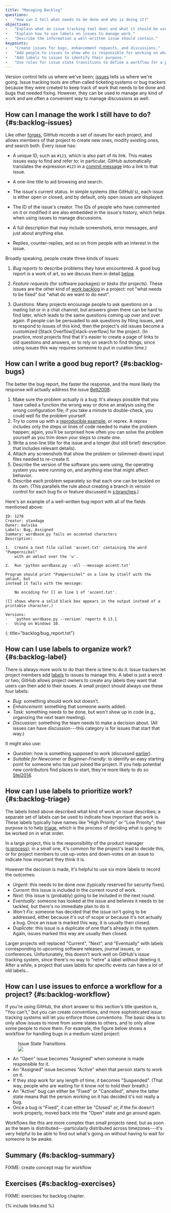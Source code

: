 ```yaml
---
title: "Managing Backlog"
questions:
-   "How can I tell what needs to be done and who is doing it?"
objectives:
-   "Explain what an issue tracking tool does and what it should be used for."
-   "Explain how to use labels on issues to manage work."
-   "Describe the information a well-written issue should contain."
keypoints:
-   "Create issues for bugs, enhancement requests, and discussions."
-   "Add people to issues to show who is responsible for working on what."
-   "Add labels to issues to identify their purpose."
-   "Use rules for issue state transitions to define a workflow for a project."
---
```


Version control tells us where we've been;
[issues](#g:issue) tells us where we're going.
Issue tracking tools are often called ticketing systems or bug trackers
because they were created to keep track of work that needs to be done and bugs that needed fixing.
However,
they can be used to manage any kind of work
and are often a convenient way to manage discussions as well.

## How can I manage the work I still have to do? {#s:backlog-issues}

Like other [forges](#g:forge),
GitHub records a set of issues for each project,
and allows members of that project to create new ones,
modify existing ones,
and search both.
Every issue has:

-   A unique ID, such as `#123`, which is also part of its link.
    This makes issues easy to find and refer to:
    in particular, GitHub automatically translates the expression `#123` in a [commit message](#g:commit-message)
    into a link to that issue.

-   A one-line title to aid browsing and search.

-   The issue's current status.
    In simple systems (like GitHub's),
    each issue is either open or closed,
    and by default,
    only open issues are displayed.

-   The ID of the issue's creator.
    The IDs of people who have commented on it or modified it are also embedded in the issue's history,
    which helps when using issues to manage discussions.

-   A full description that may include screenshots, error messages, and just about anything else.

-   Replies, counter-replies, and so on from people with an interest in the issue.

Broadly speaking,
people create three kinds of issues:

1.  *Bug reports* to describe problems they have encountered.
    A good bug report is a work of art,
    so we discuss them in detail [below](#s:backlog-bugs).

2.  *Feature requests* (for software packages)
    or *tasks* (for projects).
    These issues are the other kind of [work backlog](#g:backlog) in a project:
    not "what needs to be fixed" but "what do we want to do next".

3.  *Questions*.
    Many projects encourage people to ask questions on a mailing list or in a chat channel,
    but answers given there can be hard to find later,
    which leads to the same questions coming up over and over again.
    If people can be persuaded to ask questions by filing issues,
    and to respond to issues of this kind,
    then the project's old issues become a customized [Stack Overflow][stack-overflow] for the project.
    (In practice,
    most projects find that it's easier to create a page of links to old questions and answers,
    or to rely on search to find things,
    since using issues this way requires someone to put in curation time.)

## How can I write a good bug report? {#s:backlog-bugs}

The better the bug report,
the faster the response,
and the more likely the response will actually address the issue [Bett2008](#BIB).

1.  Make sure the problem actually *is* a bug.
    It's always possible that you have called a function the wrong way
    or done an analysis using the wrong configuration file;
    if you take a minute to double-check,
    you could well fix the problem yourself.
2.  Try to come up with a [reproducible example](#g:reprex), or reprex.
    A reprex includes only the steps or lines of code needed to make the problem happen;
    again, you'll be surprised how often you can solve the problem yourself
    as you trim down your steps to create one.
3.  Write a one-line title for the issue
    and a longer (but still brief) description that includes relevant details).
4.  Attach any screenshots that show the problem or (slimmed-down) input files needed to re-create it.
5.  Describe the version of the software you were using,
    the operating system you were running on,
    and anything else that might affect behavior.
6.  Describe each problem separately so that each one can be tackled on its own.
    (This parallels the rule about creating a branch in version control for each bug fix or feature
    discussed in [s:branches](#REF).)

Here's an example of a well-written bug report with all of the fields mentioned above:

```text
ID: 1278
Creator: standage
Owner: malvika
Labels: Bug, Assigned
Summary: wordbase.py fails on accented characters
Description:

1.  Create a text file called 'accent.txt' containing the word "Pumpernickel"
    with an umlaut over the 'u'.

2.  Run 'python wordbase.py --all --message accent.txt'

Program should print "Pumpernickel" on a line by itself with the umlaut, but
instead it fails with the message:

    No encoding for [] on line 1 of 'accent.txt'.

([] shows where a solid black box appears in the output instead of a
printable character.)

Versions:
-   `python wordbase.py --version` reports 0.13.1
-   Using on Windows 10.
```
{: title="backlog/bug_report.txt"}

## How can I use labels to organize work? {#s:backlog-label}

There is always more work to do than there is time to do it.
Issue trackers let project members add [labels](#g:issue-label) to issues to manage this.
A label is just a word or two;
GitHub allows project owners to create any labels they want
that users can then add to their issues.
A small project should always use these four labels:

-   *Bug*: something should work but doesn't.
-   *Enhancement*: something that someone wants added.
-   *Task*: something needs to be done, but won't show up in code
    (e.g., organizing the next team meeting).
-   *Discussion*: something the team needs to make a decision about.
    (All issues can have discussion---this category is for issues that start that way.)

<!-- == noindent -->
It might also use:

-   *Question*: how is something supposed to work (discussed [earlier](#s:backlog-issues)).
-   *Suitable for Newcomer* or *Beginner-Friendly*:
    to identify an easy starting point for someone who has just joined the project.
    If you help potential new contributors find places to start,
    they're more likely to do so [Stei2014](#BIB).

## How can I use labels to prioritize work? {#s:backlog-triage}

The labels listed above described what kind of work an issue describes;
a separate set of labels can be used to indicate how important that work is.
These labels typically have names like "High Priority" or "Low Priority";
their purpose is to help [triage](#g:triage),
which is the process of deciding what is going to be worked on in what order.

In a large project,
this is the responsibility of the product manager ([s:process](#REF));
in a small one,
it's common for the project's lead to decide this,
or for project members to use up-votes and down-votes on an issue
to indicate how important they think it is.

However the decision is made,
it's helpful to use six more labels to record the outcomes:

-   *Urgent*: this needs to be done *now*
    (typically reserved for security fixes).
-   *Current*: this issue is included in the current round of work.
-   *Next*: this issue is (probably) going to be included in the next round.
-   *Eventually*: someone has looked at the issue and believes it needs to be tackled,
    but there's no immediate plan to do it.
-   *Won't Fix*: someone has decided that the issue isn't going to be addressed,
    either because it's out of scope or because it's not actually a bug.
    Once an issue is marked this way,
    it is usually then closed.
-   *Duplicate*: this issue is a duplicate of one that's already in the system.
    Again,
    issues marked this way are usually then closed.

Larger projects will replaced "Current", "Next", and "Eventually"
with labels corresponding to upcoming software releases, journal issues, or conferences.
Unfortunately,
this doesn't work well on GitHub's issue tracking system,
since there's no way to "retire" a label without deleting it.
After a while,
a project that uses labels for specific events can have a *lot* of old labels...

## How can I use issues to enforce a workflow for a project? {#s:backlog-workflow}

If you're using GitHub,
the short answer to this section's title question is,
"You can't,"
but you can create conventions,
and more sophisticated issue tracking systems will let you enforce those conventions.
The basic idea is to only allow issues to move from some states to others,
and to only allow some people to move them.
For example,
the figure below shows a workflow for handling bugs in a medium-sized project:

<figure id="f:backlog-lifecycle"> <figcaption>Issue State Transitions</figcaption> <img src="../../figures/backlog_lifecycle.svg"/> </figure>

-   An "Open" issue becomes "Assigned" when someone is made responsible for it.
-   An "Assigned" issue becomes "Active" when that person starts to work on it.
-   If they stop work for any length of time, it becomes "Suspended".
    (That way, people who are waiting for it know not to hold their breath.)
-   An "Active" bug can either be "Fixed" or "Cancelled",
    where the latter state means that the person working on it has decided it's not really a bug.
-   Once a bug is "Fixed",
    it can either be "Closed" or, if the fix doesn't work properly,
    moved back into the "Open" state and go around again.

Workflows like this are more complex than small projects need,
but as soon as the team is distributed---particularly distributed across timezones---it's
very helpful to be able to find out what's going on
without having to wait for someone to be awake.

## Summary {#s:backlog-summary}

FIXME: create concept map for workflow

## Exercises {#s:backlog-exercises}

FIXME: exercises for backlog chapter.

{% include links.md %}
